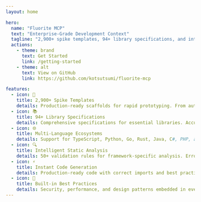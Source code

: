 ```yaml
---
layout: home

hero:
  name: "Fluorite MCP"
  text: "Enterprise-Grade Development Context"
  tagline: "2,900+ spike templates, 94+ library specifications, and intelligent development context for Claude Code CLI"
  actions:
    - theme: brand
      text: Get Started
      link: /getting-started
    - theme: alt
      text: View on GitHub
      link: https://github.com/kotsutsumi/fluorite-mcp

features:
  - icon: 🧪
    title: 2,900+ Spike Templates
    details: Production-ready scaffolds for rapid prototyping. From authentication to deployment, get working code instantly.
  - icon: 📚
    title: 94+ Library Specifications
    details: Comprehensive specifications for essential libraries. Accurate imports, type definitions, and implementation patterns included.
  - icon: 🌐
    title: Multi-Language Ecosystems
    details: Support for TypeScript, Python, Go, Rust, Java, C#, PHP, and more modern development ecosystems.
  - icon: 🔍
    title: Intelligent Static Analysis
    details: 50+ validation rules for framework-specific analysis. Error prediction and performance optimization built-in.
  - icon: ⚡
    title: Instant Code Generation
    details: Production-ready code with correct imports and best practices. Zero configuration required.
  - icon: 🎯
    title: Built-in Best Practices
    details: Security, performance, and design patterns embedded in every implementation.
---
```



